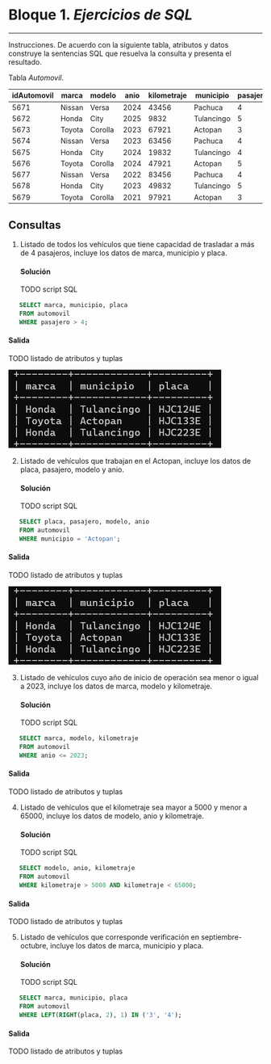 # Bloque 1. *Ejercicios de SQL*
_______________________________

Instrucciones. De acuerdo con la siguiente tabla, atributos y datos construye la sentencias SQL que resuelva la consulta y presenta el resultado.

Tabla *Automovil*.

| idAutomovil | marca | modelo | anio | kilometraje | municipio | pasajero | placa |
| --------- | --------- | --------- | --------- | --------- | --------- | --------- | --------- |
| 5671 | Nissan | Versa | 2024 | 43456 | Pachuca | 4 | HJC123E |
| 5672 | Honda| City | 2025 | 9832 | Tulancingo | 5 | HJC124E |
| 5673 | Toyota | Corolla | 2023 | 67921 | Actopan| 3 | HJC125E |
| 5674 | Nissan | Versa | 2023 | 63456 | Pachuca | 4 | HJC126E |
| 5675 | Honda| City | 2024 | 19832 | Tulancingo | 4 | HJC133E |
| 5676 | Toyota | Corolla | 2024 | 47921 | Actopan| 5 | HJC133E |
| 5677 | Nissan | Versa | 2022 | 83456 | Pachuca | 4 | HJC223E |
| 5678 | Honda| City | 2023 | 49832 | Tulancingo | 5 | HJC223E |
| 5679 | Toyota | Corolla | 2021 | 97921 | Actopan| 3 | HJC223E |

Consultas
---------------
1. Listado de todos los vehículos que tiene capacidad de trasladar a más de 4 pasajeros, incluye los datos de marca, municipio y placa.
   #### Solución
   TODO script SQL
```sql
   SELECT marca, municipio, placa
   FROM automovil
   WHERE pasajero > 4;
```
   #### Salida
   TODO listado de atributos y tuplas
   
   ![1](imagenes/sentencia1.png)
   
   
2. Listado de vehículos que trabajan en el Actopan, incluye los datos de placa, pasajero, modelo y anio.
   #### Solución
   TODO script SQL
```sql
   SELECT placa, pasajero, modelo, anio
   FROM automovil
   WHERE municipio = 'Actopan';
```
   #### Salida
   TODO listado de atributos y tuplas
   
   ![1](imagenes/sentencia1.png)
   
   
3. Listado de vehículos cuyo año de inicio de operación sea menor o igual a 2023, incluye los datos de marca, modelo y kilometraje.
   #### Solución
   TODO script SQL
```sql
   SELECT marca, modelo, kilometraje
   FROM automovil
   WHERE anio <= 2023;
```
   #### Salida
   TODO listado de atributos y tuplas
   
4. Listado de vehículos que el kilometraje sea mayor a 5000 y menor a 65000, incluye los datos de modelo, anio y kilometraje.
   #### Solución
   TODO script SQL
```sql
   SELECT modelo, anio, kilometraje
   FROM automovil
   WHERE kilometraje > 5000 AND kilometraje < 65000;
```
   #### Salida
   TODO listado de atributos y tuplas

5. Listado de vehículos que corresponde verificación en septiembre-octubre, incluye los datos de marca, municipio y placa.
   #### Solución
   TODO script SQL
```sql
   SELECT marca, municipio, placa
   FROM automovil
   WHERE LEFT(RIGHT(placa, 2), 1) IN ('3', '4');
```
   #### Salida
   TODO listado de atributos y tuplas
